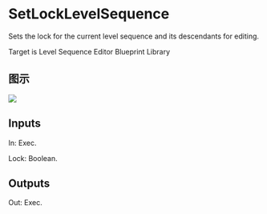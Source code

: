 # SetLockLevelSequence

Sets the lock for the current level sequence and its descendants for editing.

Target is Level Sequence Editor Blueprint Library

## 图示

![]($-20221218-19415599.png)

## Inputs

In: Exec.

Lock: Boolean.  

## Outputs

Out: Exec.

